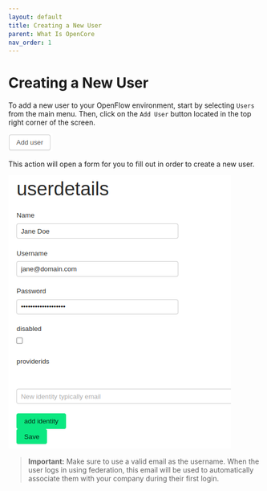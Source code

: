 ```yaml
---
layout: default
title: Creating a New User
parent: What Is OpenCore
nav_order: 1
---
```

# Creating a New User

To add a new user to your OpenFlow environment, start by selecting `Users` from the main menu. Then, click on the `Add User` button located in the top right corner of the screen.

![Add User Button](Add-User-Button.png)

This action will open a form for you to fill out in order to create a new user.

![New User Form](New-User-Form.png)

> **Important:**
> Make sure to use a valid email as the username. When the user logs in using federation, this email will be used to automatically associate them with your company during their first login.
